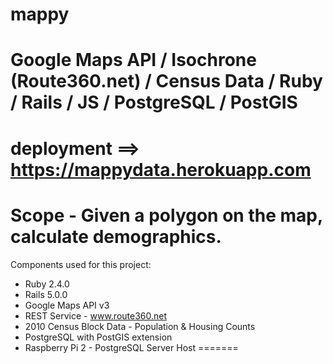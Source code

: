 # mappy

Google Maps API / Isochrone (Route360.net) / Census Data / Ruby / Rails / JS / PostgreSQL / PostGIS
=======
deployment ==> https://mappydata.herokuapp.com
=======
Scope - Given a polygon on the map, calculate demographics.
=======

Components used for this project:

* Ruby 2.4.0
* Rails 5.0.0
* Google Maps API v3
* REST Service - www.route360.net
* 2010 Census Block Data - Population & Housing Counts
* PostgreSQL with PostGIS extension
* Raspberry Pi 2 - PostgreSQL Server Host
=======